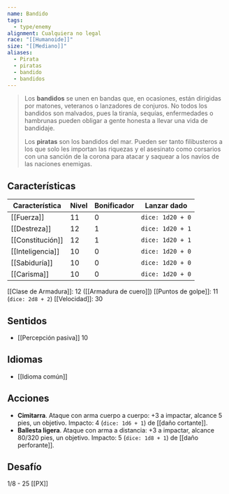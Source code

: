 ```yaml
---
name: Bandido
tags:
  - type/enemy
alignment: Cualquiera no legal
race: "[[Humanoide]]"
size: "[[Mediano]]"
aliases:
  - Pirata
  - piratas
  - bandido
  - bandidos
---
```

> Los **bandidos** se unen en bandas que, en ocasiones, están dirigidas por matones, veteranos o lanzadores de conjuros. No todos los bandidos son malvados, pues la tiranía, sequías, enfermedades o hambrunas pueden obligar a gente honesta a llevar una vida de bandidaje. 
> 
> Los **piratas** son los bandidos del mar. Pueden ser tanto filibusteros a los que solo les importan las riquezas y el asesinato como corsarios con una sanción de la corona para atacar y saquear a los navíos de las naciones enemigas.
## Características
| Característica | Nivel | Bonificador | Lanzar dado |
| ---- | ---- | ---- | ---- |
| [[Fuerza]] | 11 | 0 | `dice: 1d20 + 0` |
| [[Destreza]] | 12 | 1 | `dice: 1d20 + 1` |
| [[Constitución]] | 12 | 1 | `dice: 1d20 + 1` |
| [[Inteligencia]] | 10 | 0 | `dice: 1d20 + 0` |
| [[Sabiduría]] | 10 | 0 | `dice: 1d20 + 0` |
| [[Carisma]] | 10 | 0 | `dice: 1d20 + 0` |

[[Clase de Armadura]]: 12 ([[Armadura de cuero]])
[[Puntos de golpe]]: 11 (`dice: 2d8 + 2`)
[[Velocidad]]: 30
## Sentidos
- [[Percepción pasiva]] 10

## Idiomas
- [[Idioma común]]

## Acciones
- **Cimitarra**. Ataque con arma cuerpo a cuerpo: +3 a impactar, alcance 5 pies, un objetivo. Impacto: 4 (`dice: 1d6 + 1`) de [[daño cortante]].
- **Ballesta ligera**. Ataque con arma a distancia: +3 a impactar, alcance 80/320 pies, un objetivo. Impacto: 5 (`dice: 1d8 + 1`) de [[daño perforante]].
## Desafío
1/8 - 25 [[PX]]
